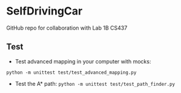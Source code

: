 # SelfDrivingCar
GitHub repo for collaboration with Lab 1B CS437


## Test
- Test advanced mapping in your computer with mocks:

`python -m unittest test/test_advanced_mapping.py`


- Test the A* path:
`python -m unittest test/test_path_finder.py`